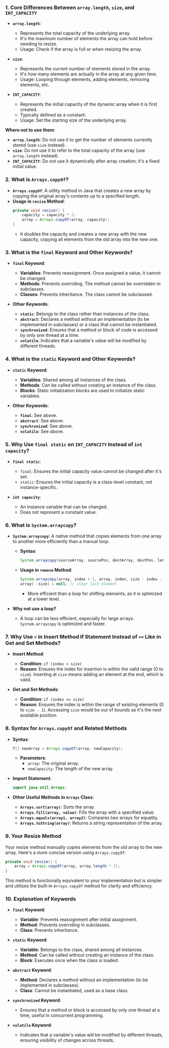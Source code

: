 ### 1. Core Differences Between `array.length`, `size`, and `INT_CAPACITY`

- **`array.length`**:
  - Represents the total capacity of the underlying array.
  - It's the maximum number of elements the array can hold before needing to resize.
  - Usage: Check if the array is full or when resizing the array.

- **`size`**:
  - Represents the current number of elements stored in the array.
  - It's how many elements are actually in the array at any given time.
  - Usage: Looping through elements, adding elements, removing elements, etc.

- **`INT_CAPACITY`**:
  - Represents the initial capacity of the dynamic array when it is first created.
  - Typically defined as a constant.
  - Usage: Set the starting size of the underlying array.

**Where not to use them**:
- **`array.length`**: Do not use it to get the number of elements currently stored (use `size` instead).
- **`size`**: Do not use it to refer to the total capacity of the array (use `array.length` instead).
- **`INT_CAPACITY`**: Do not use it dynamically after array creation; it's a fixed initial value.

### 2. What is `Arrays.copyOf`?

- **`Arrays.copyOf`**: A utility method in Java that creates a new array by copying the original array's contents up to a specified length.
- **Usage in `resize` Method**:
  ```java
  private void resize() {
      capacity = capacity * 2;
      array = Arrays.copyOf(array, capacity);
  }
  ```
  - It doubles the capacity and creates a new array with the new capacity, copying all elements from the old array into the new one.

### 3. What is the `final` Keyword and Other Keywords?

- **`final` Keyword**:
  - **Variables**: Prevents reassignment. Once assigned a value, it cannot be changed.
  - **Methods**: Prevents overriding. The method cannot be overridden in subclasses.
  - **Classes**: Prevents inheritance. The class cannot be subclassed.

- **Other Keywords**:
  - **`static`**: Belongs to the class rather than instances of the class.
  - **`abstract`**: Declares a method without an implementation (to be implemented in subclasses) or a class that cannot be instantiated.
  - **`synchronized`**: Ensures that a method or block of code is accessed by only one thread at a time.
  - **`volatile`**: Indicates that a variable's value will be modified by different threads.

### 4. What is the `static` Keyword and Other Keywords?

- **`static` Keyword**:
  - **Variables**: Shared among all instances of the class.
  - **Methods**: Can be called without creating an instance of the class.
  - **Blocks**: Static initialization blocks are used to initialize static variables.

- **Other Keywords**:
  - **`final`**: See above.
  - **`abstract`**: See above.
  - **`synchronized`**: See above.
  - **`volatile`**: See above.

### 5. Why Use `final static` on `INT_CAPACITY` Instead of `int capacity`?

- **`final static`**:
  - `final`: Ensures the initial capacity value cannot be changed after it's set.
  - `static`: Ensures the initial capacity is a class-level constant, not instance-specific.

- **`int capacity`**: 
  - An instance variable that can be changed.
  - Does not represent a constant value.

### 6. What is `System.arraycopy`?

- **`System.arraycopy`**: A native method that copies elements from one array to another more efficiently than a manual loop.
  - **Syntax**:
    ```java
    System.arraycopy(sourceArray, sourcePos, destArray, destPos, length);
    ```
  - **Usage in `remove` Method**:
    ```java
    System.arraycopy(array, index + 1, array, index, size - index - 1);
    array[--size] = null; // clear last element
    ```
    - More efficient than a loop for shifting elements, as it is optimized at a lower level.
  
- **Why not use a loop?**
  - A loop can be less efficient, especially for large arrays. `System.arraycopy` is optimized and faster.

### 7. Why Use `>` in Insert Method If Statement Instead of `>=` Like in Get and Set Methods?

- **Insert Method**:
  - **Condition**: `if (index > size)`
  - **Reason**: Ensures the index for insertion is within the valid range (0 to `size`). Inserting at `size` means adding an element at the end, which is valid.

- **Get and Set Methods**:
  - **Condition**: `if (index >= size)`
  - **Reason**: Ensures the index is within the range of existing elements (0 to `size - 1`). Accessing `size` would be out of bounds as it's the next available position.

### 8. Syntax for `Arrays.copyOf` and Related Methods

- **Syntax**:
  ```java
  T[] newArray = Arrays.copyOf(array, newCapacity);
  ```
  - **Parameters**:
    - `array`: The original array.
    - `newCapacity`: The length of the new array.

- **Import Statement**:
  ```java
  import java.util.Arrays;
  ```

- **Other Useful Methods in `Arrays` Class**:
  - **`Arrays.sort(array)`**: Sorts the array.
  - **`Arrays.fill(array, value)`**: Fills the array with a specified value.
  - **`Arrays.equals(array1, array2)`**: Compares two arrays for equality.
  - **`Arrays.toString(array)`**: Returns a string representation of the array.

### 9. Your Resize Method

Your resize method manually copies elements from the old array to the new array. Here's a more concise version using `Arrays.copyOf`:

```java
private void resize() {
    array = Arrays.copyOf(array, array.length * 2);
}
```
This method is functionally equivalent to your implementation but is simpler and utilizes the built-in `Arrays.copyOf` method for clarity and efficiency.

### 10. Explanation of Keywords

- **`final` Keyword**:
  - **Variable**: Prevents reassignment after initial assignment.
  - **Method**: Prevents overriding in subclasses.
  - **Class**: Prevents inheritance.

- **`static` Keyword**:
  - **Variable**: Belongs to the class, shared among all instances.
  - **Method**: Can be called without creating an instance of the class.
  - **Block**: Executes once when the class is loaded.

- **`abstract` Keyword**:
  - **Method**: Declares a method without an implementation (to be implemented in subclasses).
  - **Class**: Cannot be instantiated, used as a base class.

- **`synchronized` Keyword**:
  - Ensures that a method or block is accessed by only one thread at a time, useful in concurrent programming.

- **`volatile` Keyword**:
  - Indicates that a variable's value will be modified by different threads, ensuring visibility of changes across threads.